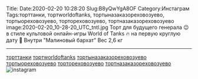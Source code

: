 Title:
Date:2020-02-20 10:28:20
Slug:B8yQwYgA8OF
Category:Инстаграм
Tags:торттанки, тортworldoftanks, тортыназаказореховозуево, тортыореховозуево, тортореховозуево, тортназаказореховозуево
image:2020-02-20_10-28-20_UTC_tntl.jpg
Торт для будущего генерала 😉 в стиле культовой онлайн-игры World of Tanks 🔥 на первую круглую дату 🥳
Внутри "Малиновый бархат" Вес 2,6 кг
__________________________
[торттанки]({tag}торттанки) [тортworldoftanks]({tag}тортworldoftanks) [тортыназаказореховозуево]({tag}тортыназаказореховозуево) [тортыореховозуево]({tag}тортыореховозуево) [тортореховозуево]({tag}тортореховозуево) [тортназаказореховозуево]({tag}тортназаказореховозуево)
![instagram]({attach}images/2020-02-20_10-28-20_UTC.jpg)
